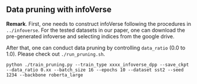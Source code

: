 ## Data pruning with infoVerse

**Remark**. First, one needs to construct infoVerse following the procedures in `../infoverse`. For the tested datasets in our paper, one can download the pre-generated infoverse and selecting indices from the google drive. 

After that, one can conduct data pruning by controlling `data_ratio` (0.0 to 1.0). Please check out `./run_pruning.sh`. 
```
python ./train_pruning.py --train_type xxxx_infoverse_dpp --save_ckpt --data_ratio 0.xx --batch_size 16 --epochs 10 --dataset sst2 --seed 1234 --backbone roberta_large
```

